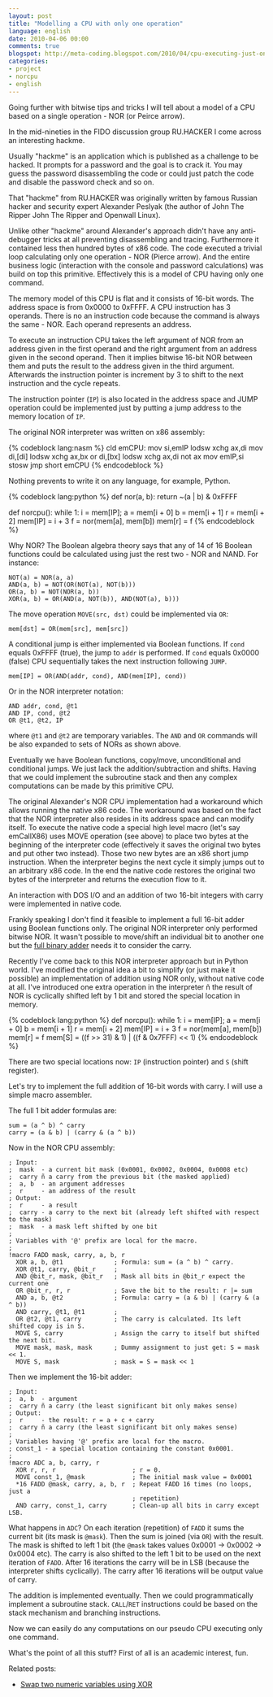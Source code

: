 ```yaml
---
layout: post
title: "Modelling a CPU with only one operation"
language: english
date: 2010-04-06 00:00
comments: true
blogspot: http://meta-coding.blogspot.com/2010/04/cpu-executing-just-one-operation.html
categories: 
- project
- norcpu
- english
---
```

Going further with bitwise tips and tricks I will tell about a model of a CPU based on a single operation - NOR (or Peirce arrow).

In the mid-nineties in the FIDO discussion group RU.HACKER I come across an interesting hackme.

Usually "hackme" is an application which is published as a challenge to be hacked. It prompts for a password and the goal is to crack it. You may guess the password disassembling the code or could just patch the code and disable the password check and so on.

That "hackme" from RU.HACKER was originally written by famous Russian hacker and security expert Alexander Peslyak (the author of John The Ripper John The Ripper and Openwall Linux).

Unlike other "hackme" around Alexander's approach didn't have any anti-debugger tricks at all preventing disassembling and tracing. Furthermore it contained less then hundred bytes of x86 code. The code executed a trivial loop calculating only one operation - NOR (Pierce arrow). And the entire business logic (interaction with the console and password calculations) was build on top this primitive. Effectively this is a model of CPU having only one command.

The memory model of this CPU is flat and it consists of 16-bit words. The address space is from 0x0000 to 0xFFFF. A CPU instruction has 3 operands. There is no an instruction code because the command is always the same - NOR. Each operand represents an address.

To execute an instruction CPU takes the left argument of NOR from an address given in the first operand and the right argument from an address given in the second operand. Then it implies bitwise 16-bit NOR between them and puts the result to the address given in the third argument. Afterwards the instruction pointer is increment by 3 to shift to the next instruction and the cycle repeats.

The instruction pointer (`IP`) is also located in the address space and JUMP operation could be implemented just by putting a jump address to the memory location of `IP`.

The original NOR interpreter was written on x86 assembly:

{% codeblock lang:nasm %}
cld
emCPU:
mov  si,emIP
lodsw
xchg ax,di
mov  di,[di]
lodsw
xchg ax,bx
or   di,[bx]
lodsw
xchg ax,di
not  ax
mov  emIP,si
stosw
jmp  short emCPU
{% endcodeblock %}

Nothing prevents to write it on any language, for example, Python.

{% codeblock lang:python %}
def nor(a, b):
  return ~(a | b) & 0xFFFF

def norcpu():
  while 1:
    i = mem[IP];
    a = mem[i + 0]
    b = mem[i + 1]
    r = mem[i + 2]
    mem[IP] = i + 3
    f = nor(mem[a], mem[b])
    mem[r] = f
{% endcodeblock %}

Why NOR? The Boolean algebra theory says that any of 14 of 16 Boolean functions could be calculated using just the rest two - NOR and NAND. For instance:

    NOT(a) = NOR(a, a)
    AND(a, b) = NOT(OR(NOT(a), NOT(b)))
    OR(a, b) = NOT(NOR(a, b))
    XOR(a, b) = OR(AND(a, NOT(b)), AND(NOT(a), b)))

The move operation `MOVE(src, dst)` could be implemented via `OR`:

    mem[dst] = OR(mem[src], mem[src])

A conditional jump is either implemented via Boolean functions. If `cond` equals 0xFFFF (true), the jump to `addr` is performed. If `cond` equals 0x0000 (false) CPU sequentially takes the next instruction following `JUMP`.

    mem[IP] = OR(AND(addr, cond), AND(mem[IP], cond))

Or in the NOR interpreter notation:

    AND addr, cond, @t1
    AND IP, cond, @t2
    OR @t1, @t2, IP

where `@t1` and `@t2` are temporary variables. The `AND` and `OR` commands will be also expanded to sets of NORs as shown above.

Eventually we have Boolean functions, copy/move, unconditional and conditional jumps. We just lack the addition/subtraction and shifts. Having that we could implement the subroutine stack and then any complex computations can be made by this primitive CPU.

The original Alexander's NOR CPU implementation had a workaround which allows running the native x86 code. The workaround was based on the fact that the NOR interpreter also resides in its address space and can modify itself. To execute the native code a special high level macro (let's say emCallX86) uses MOVE operation (see above) to place two bytes at the beginning of the interpreter code (effectively it saves the original two bytes and put other two instead). Those two new bytes are an x86 short jump instruction. When the interpreter begins the next cycle it simply jumps out to an arbitrary x86 code. In the end the native code restores the original two bytes of the interpreter and returns the execution flow to it.

An interaction with DOS I/O and an addition of two 16-bit integers with carry were implemented in native code.

Frankly speaking I don't find it feasible to implement a full 16-bit adder using Boolean functions only. The original NOR interpreter only performed bitwise NOR. It wasn't possible to move/shift an individual bit to another one but the [full binary adder][] needs it to consider the carry.

[full binary adder]: http://en.wikipedia.org/wiki/Adder_(electronics)

Recently I've come back to this NOR interpreter approach but in Python world. I've modified the original idea a bit to simplify (or just make it possible) an implementation of addition using NOR only, without native code at all. I've introduced one extra operation in the interpreter ñ the result of NOR is cyclically shifted left by 1 bit and stored the special location in memory.

{% codeblock lang:python %}
def norcpu():
  while 1:
    i = mem[IP];
    a = mem[i + 0]
    b = mem[i + 1]
    r = mem[i + 2]
    mem[IP] = i + 3
    f = nor(mem[a], mem[b])
    mem[r] = f
    mem[S] = ((f >> 31) & 1) | ((f & 0x7FFF) << 1)
{% endcodeblock %}

There are two special locations now: `IP` (instruction pointer) and `S` (shift register).

Let's try to implement the full addition of 16-bit words with carry. I will use a simple macro assembler.

The full 1 bit adder formulas are:

    sum = (a ^ b) ^ carry
    carry = (a & b) | (carry & (a ^ b))

Now in the NOR CPU assembly:

    ; Input:
    ;  mask  - a current bit mask (0x0001, 0x0002, 0x0004, 0x0008 etc)
    ;  carry ñ a carry from the previous bit (the masked applied)
    ;  a, b  - an argument addresses
    ;  r     - an address of the result
    ; Output:
    ;  r     - a result
    ;  carry - a carry to the next bit (already left shifted with respect to the mask)
    ;  mask  - a mask left shifted by one bit
    ;
    ; Variables with '@' prefix are local for the macro.
    ;
    !macro FADD mask, carry, a, b, r
      XOR a, b, @t1              ; Formula: sum = (a ^ b) ^ carry.
      XOR @t1, carry, @bit_r     ; 
      AND @bit_r, mask, @bit_r   ; Mask all bits in @bit_r expect the current one
      OR @bit_r, r, r            ; Save the bit to the result: r |= sum
      AND a, b, @t2              ; Formula: carry = (a & b) | (carry & (a ^ b))
      AND carry, @t1, @t1        ;
      OR @t2, @t1, carry         ; The carry is calculated. Its left shifted copy is in S. 
      MOVE S, carry              ; Assign the carry to itself but shifted the next bit.
      MOVE mask, mask, mask      ; Dummy assignment to just get: S = mask << 1.
      MOVE S, mask               ; mask = S = mask << 1

Then we implement the 16-bit adder:

    ; Input:
    ;  a, b  - argument
    ;  carry ñ a carry (the least significant bit only makes sense)
    ; Output:
    ;  r     - the result: r = a + c + carry
    ;  carry ñ a carry (the least significant bit only makes sense)
    ;
    ; Variables having '@' prefix are local for the macro.
    ; const_1 - a special location containing the constant 0x0001.
    ;
    !macro ADC a, b, carry, r
      XOR r, r, r                     ; r = 0.
      MOVE const_1, @mask             ; The initial mask value = 0x0001
      *16 FADD @mask, carry, a, b, r  ; Repeat FADD 16 times (no loops, just a
                                      ; repetition)
      AND carry, const_1, carry       ; Clean-up all bits in carry except LSB.

What happens in `ADC`? On each iteration (repetition) of `FADD` it sums the current bit (its mask is `@mask`). Then the sum is joined (via `OR`) with the result. The mask is shifted to left 1 bit (the `@mask` takes values 0x0001 -> 0x0002 -> 0x0004 etc). The carry is also shifted to the left 1 bit to be used on the next iteration of `FADD`. After 16 iterations the carry will be in LSB (because the interpreter shifts cyclically). The carry after 16 iterations will be output value of carry.

The addition is implemented eventually. Then we could programmatically implement a subroutine stack. `CALL`/`RET` instructions could be based on the stack mechanism and branching instructions.

Now we can easily do any computations on our pseudo CPU executing only one command.

What's the point of all this stuff? First of all is an academic interest, fun.

Related posts:

* [Swap two numeric variables using XOR][]

[Swap two numeric variables using XOR]: /blog/english/2010/03/17/swap-two-numeric-variable-using-xor/
